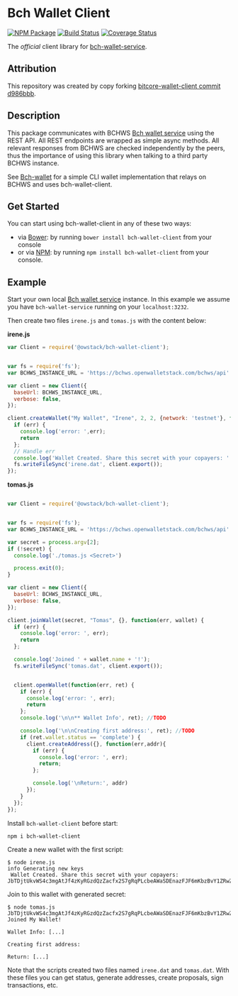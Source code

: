 Bch Wallet Client
======

[![NPM Package](https://img.shields.io/npm/v/bch-wallet-client.svg?style=flat-square)](https://www.npmjs.org/package/bch-wallet-client)
[![Build Status](https://img.shields.io/travis/owstack/bch-wallet-client.svg?branch=master&style=flat-square)](https://travis-ci.org/owstack/bch-wallet-client) 
[![Coverage Status](https://coveralls.io/repos/owstack/bch-wallet-client/badge.svg)](https://coveralls.io/r/owstack/bch-wallet-client)

The *official* client library for [bch-wallet-service](https://github.com/owstack/bch-wallet-service).

## Attribution

This repository was created by copy forking [bitcore-wallet-client commit d986bbb](https://github.com/bitpay/bitcore-wallet-client/commit/d986bbb69d01be56f1cfd09c89625f587de2bc02).

## Description

This package communicates with BCHWS [Bch wallet service](https://github.com/owstack/bch-wallet-service) using the REST API. All REST endpoints are wrapped as simple async methods. All relevant responses from BCHWS are checked independently by the peers, thus the importance of using this library when talking to a third party BCHWS instance.

See [Bch-wallet](https://github.com/owstack/bch-wallet) for a simple CLI wallet implementation that relays on BCHWS and uses bch-wallet-client.

## Get Started

You can start using bch-wallet-client in any of these two ways:

* via [Bower](http://bower.io/): by running `bower install bch-wallet-client` from your console
* or via [NPM](https://www.npmjs.com/package/bch-wallet-client): by running `npm install bch-wallet-client` from your console.

## Example

Start your own local [Bch wallet service](https://github.com/owstack/bch-wallet-service) instance. In this example we assume you have `bch-wallet-service` running on your `localhost:3232`.

Then create two files `irene.js` and `tomas.js` with the content below:

**irene.js**

``` javascript
var Client = require('@owstack/bch-wallet-client');


var fs = require('fs');
var BCHWS_INSTANCE_URL = 'https://bchws.openwalletstack.com/bchws/api'

var client = new Client({
  baseUrl: BCHWS_INSTANCE_URL,
  verbose: false,
});

client.createWallet("My Wallet", "Irene", 2, 2, {network: 'testnet'}, function(err, secret) {
  if (err) {
    console.log('error: ',err); 
    return
  };
  // Handle err
  console.log('Wallet Created. Share this secret with your copayers: ' + secret);
  fs.writeFileSync('irene.dat', client.export());
});
```

**tomas.js**

``` javascript

var Client = require('@owstack/bch-wallet-client');


var fs = require('fs');
var BCHWS_INSTANCE_URL = 'https://bchws.openwalletstack.com/bchws/api'

var secret = process.argv[2];
if (!secret) {
  console.log('./tomas.js <Secret>')

  process.exit(0);
}

var client = new Client({
  baseUrl: BCHWS_INSTANCE_URL,
  verbose: false,
});

client.joinWallet(secret, "Tomas", {}, function(err, wallet) {
  if (err) {
    console.log('error: ', err);
    return
  };

  console.log('Joined ' + wallet.name + '!');
  fs.writeFileSync('tomas.dat', client.export());


  client.openWallet(function(err, ret) {
    if (err) {
      console.log('error: ', err);
      return
    };
    console.log('\n\n** Wallet Info', ret); //TODO

    console.log('\n\nCreating first address:', ret); //TODO
    if (ret.wallet.status == 'complete') {
      client.createAddress({}, function(err,addr){
        if (err) {
          console.log('error: ', err);
          return;
        };

        console.log('\nReturn:', addr)
      });
    }
  });
});
```

Install `bch-wallet-client` before start:

```
npm i bch-wallet-client
```

Create a new wallet with the first script:

```
$ node irene.js
info Generating new keys 
 Wallet Created. Share this secret with your copayers: JbTDjtUkvWS4c3mgAtJf4zKyRGzdQzZacfx2S7gRqPLcbeAWaSDEnazFJF6mKbzBvY1ZRwZCbvT
```

Join to this wallet with generated secret:

```
$ node tomas.js JbTDjtUkvWS4c3mgAtJf4zKyRGzdQzZacfx2S7gRqPLcbeAWaSDEnazFJF6mKbzBvY1ZRwZCbvT
Joined My Wallet!

Wallet Info: [...]

Creating first address:

Return: [...]

```

Note that the scripts created two files named `irene.dat` and `tomas.dat`. With these files you can get status, generate addresses, create proposals, sign transactions, etc.



